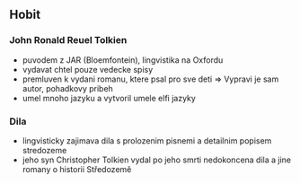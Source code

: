 ## Hobit
### John Ronald Reuel Tolkien
- puvodem z JAR (Bloemfontein), lingvistika na Oxfordu
- vydavat chtel pouze vedecke spisy
- premluven k vydani romanu, ktere psal pro sve deti => Vypravi je sam autor, pohadkovy pribeh
- umel mnoho jazyku a vytvoril umele elfi jazyky
### Dila
- lingvisticky zajimava dila s prolozenim pisnemi a detailnim popisem stredozeme
- jeho syn Christopher Tolkien vydal po jeho smrti nedokoncena dila a jine romany o historii Středozemě